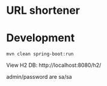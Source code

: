 # URL shortener

# Development

`mvn clean spring-boot:run`

View H2 DB: http://localhost:8080/h2/

admin/password are sa/sa